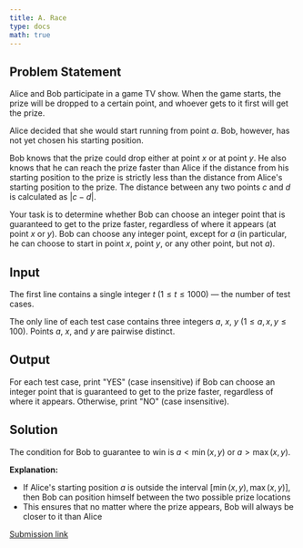 ```yaml
---
title: A. Race
type: docs
math: true
---
```


## Problem Statement

Alice and Bob participate in a game TV show. When the game starts, the prize will be dropped to a certain point, and whoever gets to it first will get the prize.

Alice decided that she would start running from point $a$. Bob, however, has not yet chosen his starting position.

Bob knows that the prize could drop either at point $x$ or at point $y$. He also knows that he can reach the prize faster than Alice if the distance from his starting position to the prize is strictly less than the distance from Alice's starting position to the prize. The distance between any two points $c$ and $d$ is calculated as $|c-d|$.

Your task is to determine whether Bob can choose an integer point that is guaranteed to get to the prize faster, regardless of where it appears (at point $x$ or $y$). Bob can choose any integer point, except for $a$ (in particular, he can choose to start in point $x$, point $y$, or any other point, but not $a$).

## Input

The first line contains a single integer $t$ $(1 \leq t \leq 1000)$ — the number of test cases.

The only line of each test case contains three integers $a$, $x$, $y$ $(1 \leq a, x, y \leq 100)$. Points $a$, $x$, and $y$ are pairwise distinct.

## Output

For each test case, print "YES" (case insensitive) if Bob can choose an integer point that is guaranteed to get to the prize faster, regardless of where it appears. Otherwise, print "NO" (case insensitive).

## Solution

The condition for Bob to guarantee to win is $a < \min(x, y)$ or $a > \max(x, y)$.

**Explanation:**
- If Alice's starting position $a$ is outside the interval $[\min(x, y), \max(x, y)]$, then Bob can position himself between the two possible prize locations
- This ensures that no matter where the prize appears, Bob will always be closer to it than Alice

[Submission link](https://codeforces.com/contest/2112/submission/327448815)